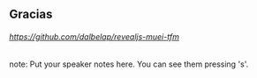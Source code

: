 ##  Gracias

###### https://github.com/dalbelap/revealjs-muei-tfm <!-- .element: style="color:#2A5DB0;" -->

note:
    Put your speaker notes here.
    You can see them pressing 's'.
